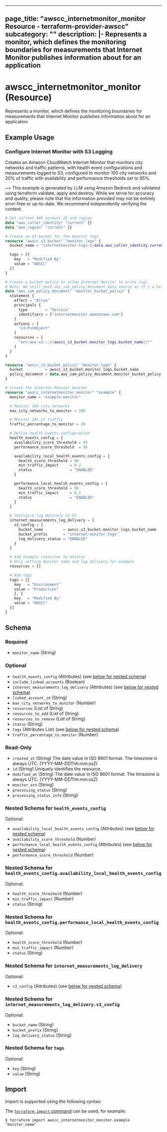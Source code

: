 
---
page_title: "awscc_internetmonitor_monitor Resource - terraform-provider-awscc"
subcategory: ""
description: |-
  Represents a monitor, which defines the monitoring boundaries for measurements that Internet Monitor publishes information about for an application
---

# awscc_internetmonitor_monitor (Resource)

Represents a monitor, which defines the monitoring boundaries for measurements that Internet Monitor publishes information about for an application

## Example Usage

### Configure Internet Monitor with S3 Logging

Creates an Amazon CloudWatch Internet Monitor that monitors city networks and traffic patterns, with health event configurations and measurements logged to S3, configured to monitor 100 city networks and 20% of traffic with availability and performance thresholds set to 95%.

~> This example is generated by LLM using Amazon Bedrock and validated using terraform validate, apply and destroy. While we strive for accuracy and quality, please note that the information provided may not be entirely error-free or up-to-date. We recommend independently verifying the content.

```terraform
# Get current AWS account ID and region
data "aws_caller_identity" "current" {}
data "aws_region" "current" {}

# Create an S3 bucket for the monitor logs
resource "awscc_s3_bucket" "monitor_logs" {
  bucket_name = "internetmonitor-logs-${data.aws_caller_identity.current.account_id}-${data.aws_region.current.name}"

  tags = [{
    key   = "Modified By"
    value = "AWSCC"
  }]
}

# Create a bucket policy to allow Internet Monitor to write logs
# Note: We still need aws_iam_policy_document data source as it's a helper for policy generation
data "aws_iam_policy_document" "monitor_bucket_policy" {
  statement {
    effect = "Allow"
    principals {
      type        = "Service"
      identifiers = ["internetmonitor.amazonaws.com"]
    }
    actions = [
      "s3:PutObject"
    ]
    resources = [
      "arn:aws:s3:::${awscc_s3_bucket.monitor_logs.bucket_name}/*"
    ]
  }
}

resource "awscc_s3_bucket_policy" "monitor_logs" {
  bucket          = awscc_s3_bucket.monitor_logs.bucket_name
  policy_document = data.aws_iam_policy_document.monitor_bucket_policy.json
}

# Create the Internet Monitor monitor
resource "awscc_internetmonitor_monitor" "example" {
  monitor_name = "example-monitor"

  # Monitor 100 city networks
  max_city_networks_to_monitor = 100

  # Monitor 20% of traffic
  traffic_percentage_to_monitor = 20

  # Define health events configuration
  health_events_config = {
    availability_score_threshold = 95
    performance_score_threshold  = 95

    availability_local_health_events_config = {
      health_score_threshold = 90
      min_traffic_impact     = 0.2
      status                 = "ENABLED"
    }

    performance_local_health_events_config = {
      health_score_threshold = 90
      min_traffic_impact     = 0.2
      status                 = "ENABLED"
    }
  }

  # Configure log delivery to S3
  internet_measurements_log_delivery = {
    s3_config = {
      bucket_name         = awscc_s3_bucket.monitor_logs.bucket_name
      bucket_prefix       = "internet-monitor-logs"
      log_delivery_status = "ENABLED"
    }
  }

  # Add example resources to monitor
  # Only setting monitor name and log delivery for example
  resources = []

  # Add tags
  tags = [{
    key   = "Environment"
    value = "Production"
    }, {
    key   = "Modified By"
    value = "AWSCC"
  }]
}
```

<!-- schema generated by tfplugindocs -->
## Schema

### Required

- `monitor_name` (String)

### Optional

- `health_events_config` (Attributes) (see [below for nested schema](#nestedatt--health_events_config))
- `include_linked_accounts` (Boolean)
- `internet_measurements_log_delivery` (Attributes) (see [below for nested schema](#nestedatt--internet_measurements_log_delivery))
- `linked_account_id` (String)
- `max_city_networks_to_monitor` (Number)
- `resources` (List of String)
- `resources_to_add` (List of String)
- `resources_to_remove` (List of String)
- `status` (String)
- `tags` (Attributes List) (see [below for nested schema](#nestedatt--tags))
- `traffic_percentage_to_monitor` (Number)

### Read-Only

- `created_at` (String) The date value in ISO 8601 format. The timezone is always UTC. (YYYY-MM-DDThh:mm:ssZ)
- `id` (String) Uniquely identifies the resource.
- `modified_at` (String) The date value in ISO 8601 format. The timezone is always UTC. (YYYY-MM-DDThh:mm:ssZ)
- `monitor_arn` (String)
- `processing_status` (String)
- `processing_status_info` (String)

<a id="nestedatt--health_events_config"></a>
### Nested Schema for `health_events_config`

Optional:

- `availability_local_health_events_config` (Attributes) (see [below for nested schema](#nestedatt--health_events_config--availability_local_health_events_config))
- `availability_score_threshold` (Number)
- `performance_local_health_events_config` (Attributes) (see [below for nested schema](#nestedatt--health_events_config--performance_local_health_events_config))
- `performance_score_threshold` (Number)

<a id="nestedatt--health_events_config--availability_local_health_events_config"></a>
### Nested Schema for `health_events_config.availability_local_health_events_config`

Optional:

- `health_score_threshold` (Number)
- `min_traffic_impact` (Number)
- `status` (String)


<a id="nestedatt--health_events_config--performance_local_health_events_config"></a>
### Nested Schema for `health_events_config.performance_local_health_events_config`

Optional:

- `health_score_threshold` (Number)
- `min_traffic_impact` (Number)
- `status` (String)



<a id="nestedatt--internet_measurements_log_delivery"></a>
### Nested Schema for `internet_measurements_log_delivery`

Optional:

- `s3_config` (Attributes) (see [below for nested schema](#nestedatt--internet_measurements_log_delivery--s3_config))

<a id="nestedatt--internet_measurements_log_delivery--s3_config"></a>
### Nested Schema for `internet_measurements_log_delivery.s3_config`

Optional:

- `bucket_name` (String)
- `bucket_prefix` (String)
- `log_delivery_status` (String)



<a id="nestedatt--tags"></a>
### Nested Schema for `tags`

Optional:

- `key` (String)
- `value` (String)

## Import

Import is supported using the following syntax:

The [`terraform import` command](https://developer.hashicorp.com/terraform/cli/commands/import) can be used, for example:

```shell
$ terraform import awscc_internetmonitor_monitor.example "monitor_name"
```
